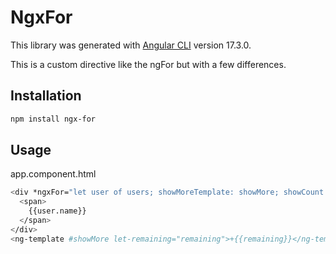 # NgxFor

This library was generated with [Angular CLI](https://github.com/angular/angular-cli) version 17.3.0.

This is a custom directive like the ngFor but with a few differences.

## Installation

```bash
npm install ngx-for
```

## Usage

app.component.html
```bash
<div *ngxFor="let user of users; showMoreTemplate: showMore; showCount: 4">
  <span>
    {{user.name}}
  </span>
</div>
<ng-template #showMore let-remaining="remaining">+{{remaining}}</ng-template>
```